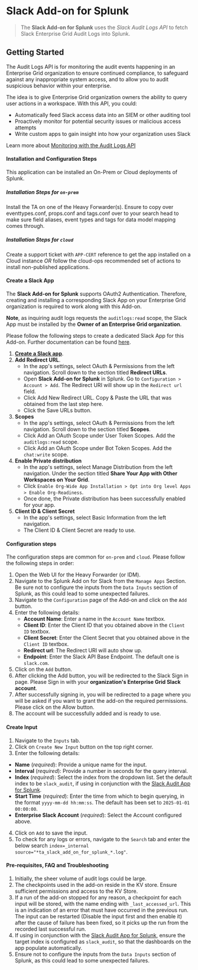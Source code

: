 # Slack Add-on for Splunk

> The **Slack Add-on for Splunk** uses the _Slack Audit Logs API_ to fetch Slack Enterprise Grid Audit Logs into Splunk.

## Getting Started
The Audit Logs API is for monitoring the audit events happening in an Enterprise Grid organization to ensure continued compliance, to safeguard against any inappropriate system access, and to allow you to audit suspicious behavior within your enterprise.

The idea is to give Enterprise Grid organization owners the ability to query user actions in a workspace. With this API, you could:

* Automatically feed Slack access data into an SIEM or other auditing tool
* Proactively monitor for potential security issues or malicious access attempts
* Write custom apps to gain insight into how your organization uses Slack

Learn more about [Monitoring with the Audit Logs API](https://api.slack.com/enterprise/audit-logs)

#### Installation and Configuration Steps
This application can be installed an On-Prem or Cloud deployments of Splunk.

##### Installation Steps for `on-prem`
Install the TA on one of the Heavy Forwarder(s). Ensure to copy over eventtypes.conf, props.conf and tags.conf over to your search head to make sure field aliases, event types and tags for data model mapping comes through.

##### Installation Steps for `cloud`
Create a support ticket with `APP-CERT` reference to get the app installed on a Cloud instance *OR* follow the cloud-ops recommended set of actions to install non-published applications.

#### Create a Slack App
The **Slack Add-on for Splunk** supports OAuth2 Authentication. Therefore,  creating and installing a corresponding Slack App on your Enterprise Grid organization is required to work along with this Add-on.
 
**Note**, as inquiring audit logs requests the `auditlogs:read` scope, the Slack App must be installed by the **Owner of an Enterprise Grid organization**. 

Please follow the following steps to create a dedicated Slack App for this Add-on. Further documentation can be found [here](https://api.slack.com/admins/audit-logs#install).

1. [**Create a Slack app**](https://api.slack.com/apps).
2. **Add Redirect URL**.
    - In the app's settings, select OAuth & Permissions from the left navigation. Scroll down to the section titled **Redirect URLs**.
    - Open **Slack Add-on for Splunk** in Splunk. Go to `Configuration > Account > Add`. The Redirect URI will show up in the `Redirect url` field.
    - Click Add New Redirect URL. Copy & Paste the URL that was obtained from the last step here.
    - Click the Save URLs button.
3. **Scopes** 
    - In the app's settings, select OAuth & Permissions from the left navigation. Scroll down to the section titled **Scopes**. 
    - Click Add an OAuth Scope under User Token Scopes. Add the `auditlogs:read` scope.
    - Click Add an OAuth Scope under Bot Token Scopes. Add the `chat:write` scope.
4. **Enable Private distribution**
    - In the app's settings, select Manage Distribution from the left navigation. Under the section titled **Share Your App with Other Workspaces on Your Grid**.
    - Click `Enable Org-Wide App Installation > Opt into Org level Apps > Enable Org-Readiness`. 
    - Once done, the Private distribution has been successfully enabled for your app.
5. **Client ID & Client Secret**
    - In the app's settings, select Basic Information from the left navigation.
    - The Client ID & Client Secret are ready to use.


#### Configuration steps
The configuration steps are common for `on-prem` and `cloud`. Please follow the following steps in order:
1. Open the Web UI for the Heavy Forwarder (or IDM).
2. Navigate to the Splunk Add on for Slack from the `Manage Apps` Section. Be sure not to configure the inputs from the `Data Inputs` section of Splunk, as this could lead to some unexpected failures.
3. Navigate to the `Configuration` page of the Add-on and click on the `Add` button.
4. Enter the following details:
    - **Account Name**: Enter a name in the `Account Name` textbox.
    - **Client ID**: Enter the Client ID that you obtained above in the `Client ID` textbox.
    - **Client Secret**: Enter the Client Secret that you obtained above in the `Client ID` textbox.
    - **Redirect url**: The Redirect URI will auto show up.
    - **Endpoint**: Enter the Slack API Base Endpoint. The default one is `slack.com`.
5. Click on the `Add` button.
6. After clicking the Add button, you will be redirected to the Slack Sign in page. Please Sign in with your **organization's Enterprise Grid Slack account**. 
7. After successfully signing in, you will be redirected to a page where you will be asked if you want to grant the add-on the required permissions. Please click on the Allow button.
8. The account will be successfully added and is ready to use.

#### Create Input
1. Navigate to the `Inputs` tab.
2. Click on `Create New Input` button on the top right corner.
3. Enter the following details:
  - **Name** (_required_): Provide a unique name for the input.
  - **Interval** (_required_): Provide a number in seconds for the query interval.
  - **Index** (_required_): Select the index from the dropdown list. Set the default index to be `slack_audit`, if using in conjunction with the [Slack Audit App for Splunk](https://splunkbase.splunk.com/app/5013/).
  - **Start Time** (_required_): Enter the time from which to begin querying, in the format `yyyy-mm-dd hh:mm:ss`. The default has been set to `2025-01-01 00:00:00`.
  - **Enterprise Slack Account** (_required_): Select the Account configured above.
4. Click on `Add` to save the input.
5. To check for any logs or errors, navigate to the `Search` tab and enter the below search `index=_internal  source="*ta_slack_add_on_for_splunk_*.log"`.

#### Pre-requisites, FAQ and Troubleshooting
1. Initially, the sheer volume of audit logs could be large. 
2. The checkpoints used in the add-on reside in the KV store. Ensure sufficient permissions and access to the KV Store.
3. If a run of the add-on stopped for any reason, a checkpoint for each input will be stored, with the name ending with `_last_accessed_url`. This is an indication of an error that must have occurred in the previous run. The input can be restarted (Disable the input first and then enable it) after the cause of failure has been fixed, so it picks up the run from the recorded last successful run.
4. If using in conjunction with the [Slack Audit App for Splunk](https://splunkbase.splunk.com/app/5013/), ensure the target index is configured as `slack_audit`, so that the dashboards on the app populate automatically.
5. Ensure not to configure the inputs from the `Data Inputs` section of Splunk, as this could lead to some unexpected failures.